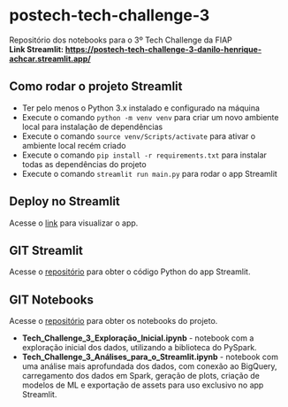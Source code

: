 # postech-tech-challenge-3
Repositório dos notebooks para o 3º Tech Challenge da FIAP<br/>
**Link Streamlit: https://postech-tech-challenge-3-danilo-henrique-achcar.streamlit.app/**

## Como rodar o projeto Streamlit
* Ter pelo menos o Python 3.x instalado e configurado na máquina
* Execute o comando <code>python -m venv venv</code> para criar um novo ambiente local para instalação de dependências
* Execute o comando <code>source venv/Scripts/activate</code> para ativar o ambiente local recém criado
* Execute o comando <code>pip install -r requirements.txt</code> para instalar todas as dependências do projeto
* Execute o comando <code>streamlit run main.py</code> para rodar o app Streamlit

## Deploy no Streamlit
Acesse o [link](https://postech-tech-challenge-3-danilo-henrique-achcar.streamlit.app/) para visualizar o app.

## GIT Streamlit
Acesse o [repositório](https://github.com/dhachcar/postech-tech-challenge-3-streamlit) para obter o código Python do app Streamlit.

## GIT Notebooks
Acesse o [repositório](https://github.com/dhachcar/postech-tech-challenge-3) para obter os notebooks do projeto.

* **Tech_Challenge_3_Exploração_Inicial.ipynb** - notebook com a exploração inicial dos dados, utilizando a biblioteca do PySpark.
* **Tech_Challenge_3_Análises_para_o_Streamlit.ipynb** - notebook com uma análise mais aprofundada dos dados, com conexão ao BigQuery, carregamento dos dados em Spark, geração de plots, criação de modelos de ML e exportação de assets para uso exclusivo no app Streamlit.